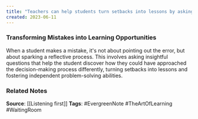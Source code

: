 ```yaml
---
title: "Teachers can help students turn setbacks into lessons by asking insightful questions and sparking a reflective process"
created: 2023-06-11
---
```


### Transforming Mistakes into Learning Opportunities
When a student makes a mistake, it's not about pointing out the error, but about sparking a reflective process. This involves asking insightful questions that help the student discover how they could have approached the decision-making process differently, turning setbacks into lessons and fostering independent problem-solving abilities.

### Related Notes
**Source**: [[Listening first]]
**Tags**: #EvergreenNote #TheArtOfLearning #WaitingRoom 